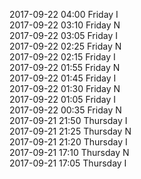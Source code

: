 2017-09-22 04:00 Friday  I  
2017-09-22 03:10 Friday  N  
2017-09-22 03:05 Friday  I  
2017-09-22 02:25 Friday  N  
2017-09-22 02:15 Friday  I  
2017-09-22 01:55 Friday  N  
2017-09-22 01:45 Friday  I  
2017-09-22 01:30 Friday  N  
2017-09-22 01:05 Friday  I  
2017-09-22 00:35 Friday  N  
2017-09-21 21:50 Thursday  I  
2017-09-21 21:25 Thursday  N  
2017-09-21 21:20 Thursday  I  
2017-09-21 17:10 Thursday  N  
2017-09-21 17:05 Thursday  I  
